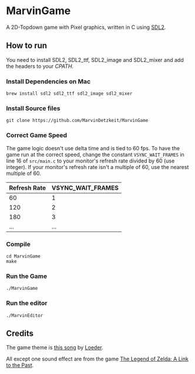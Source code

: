 # MarvinGame
A 2D-Topdown game with Pixel graphics, written in C using [SDL2](https://www.google.com/url?sa=t&source=web&rct=j&opi=89978449&url=https://www.libsdl.org/&ved=2ahUKEwjytPvIxYqGAxU9X_EDHRvfBC4QFnoECBAQAQ&usg=AOvVaw0UKX-Hd5cnZaTK_nk7m-ZI).

## How to run
You need to install SDL2, SDL2\_ttf, SDL2\_image and SDL2\_mixer and add the headers to your _CPATH_.

### Install Dependencies on Mac
```
brew install sdl2 sdl2_ttf sdl2_image sdl2_mixer
```

### Install Source files
```
git clone https://github.com/MarvinDetzkeit/MarvinGame
```

### Correct Game Speed
The game logic doesn't use delta time and is tied to 60 fps. To have the game run at the correct speed, change the constant
`VSYNC_WAIT_FRAMES` in line 16 of `src/main.c` to your monitor's refresh rate divided by 60 (use integer). If your monitor's
refresh rate isn't a multiple of 60, use the nearest multiple of 60.

| Refresh Rate | VSYNC\_WAIT\_FRAMES |
|---|---|
| 60 | 1|
| 120 | 2|
| 180 | 3 |
| ... | ...|

### Compile
```
cd MarvinGame
make
```
### Run the Game
```
./MarvinGame
```
### Run the editor
```
./MarvinEditor
```

## Credits
The game theme is [this song](https://www.youtube.com/watch?v=kCd83Zfcmto&list=PLjVTojiDW0-5PCkO2LO-L0RBHtEFu-HmD&index=3) by [Loeder](https://x.com/LoederMusic).

All except one sound effect are from the game [The Legend of Zelda: A Link to the Past](https://en.wikipedia.org/wiki/The_Legend_of_Zelda:_A_Link_to_the_Past).